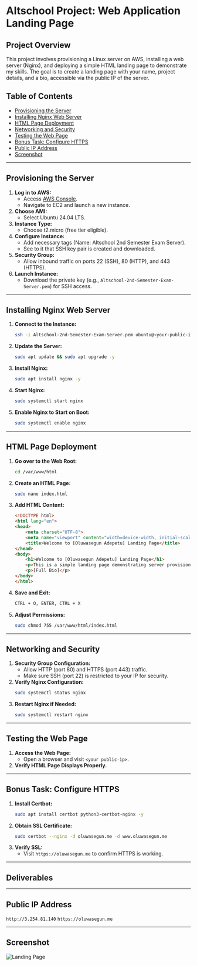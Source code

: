 # Altschool Project: Web Application Landing Page

## Project Overview
This project involves provisioning a Linux server on AWS, installing a web server (Nginx), and deploying a simple HTML landing page to demonstrate my skills. The goal is to create a landing page with your name, project details, and a bio, accessible via the public IP of the server.

## Table of Contents
- [Provisioning the Server](#provisioning-the-server)
- [Installing Nginx Web Server](#installing-nginx-web-server)
- [HTML Page Deployment](#html-page-deployment)
- [Networking and Security](#networking-and-security)
- [Testing the Web Page](#testing-the-web-page)
- [Bonus Task: Configure HTTPS](#optional-configure-https)
- [Public IP Address](#public-ip-address)
- [Screenshot](#screenshot)

---

## Provisioning the Server
1. **Log in to AWS:**
   - Access [AWS Console](https://aws.amazon.com/console/).
   - Navigate to EC2 and launch a new instance.
2. **Choose AMI:**
   - Select Ubuntu 24.04 LTS.
3. **Instance Type:**
   - Choose t2.micro (free tier eligible).
4. **Configure Instance:**
   - Add necessary tags (Name: Altschool 2nd Semester Exam Server).
   - See to it that SSH key pair is created and downloaded.
5. **Security Group:**
   - Allow inbound traffic on ports 22 (SSH), 80 (HTTP), and 443 (HTTPS).
6. **Launch Instance:**
   - Download the private key (e.g., `Altschool-2nd-Semester-Exam-Server.pem`) for SSH access.

---

## Installing Nginx Web Server
1. **Connect to the Instance:**
   ```bash
   ssh -i Altschool-2nd-Semester-Exam-Server.pem ubuntu@<your-public-ip>
   ```
2. **Update the Server:**
   ```bash
   sudo apt update && sudo apt upgrade -y
   ```
3. **Install Nginx:**
   ```bash
   sudo apt install nginx -y
   ```
4. **Start Nginx:**
   ```bash
   sudo systemctl start nginx
   ```
5. **Enable Nginx to Start on Boot:**
   ```bash
   sudo systemctl enable nginx
   ```

---

## HTML Page Deployment
1. **Go over to the Web Root:**
   ```bash
   cd /var/www/html
   ```
2. **Create an HTML Page:**
   ```bash
   sudo nano index.html
   ```
3. **Add HTML Content:**
   ```html
   <!DOCTYPE html>
   <html lang="en">
   <head>
       <meta charset="UTF-8">
       <meta name="viewport" content="width=device-width, initial-scale=1.0">
       <title>Welcome to [Oluwasegun Adepetu] Landing Page</title>
   </head>
   <body>
       <h1>Welcome to [Oluwasegun Adepetu] Landing Page</h1>
       <p>This is a simple landing page demonstrating server provisioning and deployment.</p>
       <p>[Full Bio]</p>
   </body>
   </html>
   ```
4. **Save and Exit:**
   ```bash
   CTRL + O, ENTER, CTRL + X
   ```
5. **Adjust Permissions:**
   ```bash
   sudo chmod 755 /var/www/html/index.html
   ```

---

## Networking and Security
1. **Security Group Configuration:**
   - Allow HTTP (port 80) and HTTPS (port 443) traffic.
   - Make sure SSH (port 22) is restricted to your IP for security.
2. **Verify Nginx Configuration:**
   ```bash
   sudo systemctl status nginx
   ```
3. **Restart Nginx if Needed:**
   ```bash
   sudo systemctl restart nginx
   ```

---

## Testing the Web Page
1. **Access the Web Page:**
   - Open a browser and visit `<your public-ip>`.
2. **Verify HTML Page Displays Properly.**

---

## Bonus Task: Configure HTTPS
1. **Install Certbot:**
   ```bash
   sudo apt install certbot python3-certbot-nginx -y
   ```
2. **Obtain SSL Certificate:**
   ```bash
   sudo certbot --nginx -d oluwasegun.me -d www.oluwasegun.me
   ```
3. **Verify SSL:**
   - Visit `https://oluwasegun.me` to confirm HTTPS is working.

---

## Deliverables

---

## Public IP Address
`http://3.254.81.140`
`https://oluwasegun.me`

---

## Screenshot
![Landing Page](https://github.com/user-attachments/assets/6166a9d0-d631-4844-a639-cc1152c14e39)

